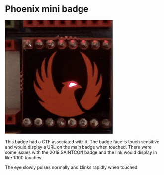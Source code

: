 # Phoenix mini badge

![Phoenix](s2.gif)

This badge had a CTF associated with it. The badge face is touch sensitive and would display a URL on the main badge when touched. There were some issues with the 2019 SAINTCON badge and the link would display in like 1:100 touches.

The eye slowly pulses normally and blinks rapidly when touched

